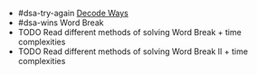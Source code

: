 - #dsa-try-again [Decode Ways](https://leetcode.com/problems/decode-ways)
- #dsa-wins Word Break
- TODO Read different methods of solving Word Break + time complexities
- TODO Read different methods of solving Word Break II + time complexities